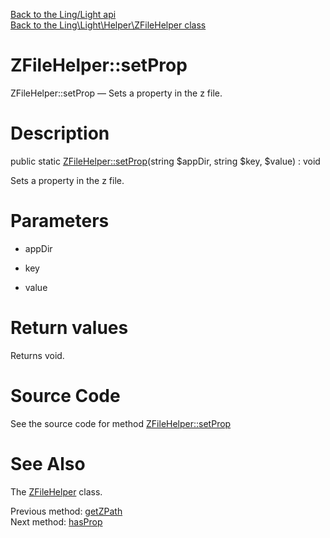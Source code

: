 [Back to the Ling/Light api](https://github.com/lingtalfi/Light/blob/master/doc/api/Ling/Light.md)<br>
[Back to the Ling\Light\Helper\ZFileHelper class](https://github.com/lingtalfi/Light/blob/master/doc/api/Ling/Light/Helper/ZFileHelper.md)


ZFileHelper::setProp
================



ZFileHelper::setProp — Sets a property in the z file.




Description
================


public static [ZFileHelper::setProp](https://github.com/lingtalfi/Light/blob/master/doc/api/Ling/Light/Helper/ZFileHelper/setProp.md)(string $appDir, string $key, $value) : void




Sets a property in the z file.




Parameters
================


- appDir

    

- key

    

- value

    


Return values
================

Returns void.








Source Code
===========
See the source code for method [ZFileHelper::setProp](https://github.com/lingtalfi/Light/blob/master/Helper/ZFileHelper.php#L34-L38)


See Also
================

The [ZFileHelper](https://github.com/lingtalfi/Light/blob/master/doc/api/Ling/Light/Helper/ZFileHelper.md) class.

Previous method: [getZPath](https://github.com/lingtalfi/Light/blob/master/doc/api/Ling/Light/Helper/ZFileHelper/getZPath.md)<br>Next method: [hasProp](https://github.com/lingtalfi/Light/blob/master/doc/api/Ling/Light/Helper/ZFileHelper/hasProp.md)<br>


